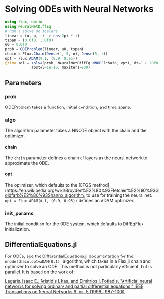 # Solving ODEs with Neural Networks

```julia
using Flux, Optim
using NeuralNetDiffEq
# Run a solve on scalars
linear = (u, p, t) -> cos(2pi * t)
tspan = (0.0f0, 1.0f0)
u0 = 0.0f0
prob = ODEProblem(linear, u0, tspan)
chain = Flux.Chain(Dense(1, 5, σ), Dense(5, 1))
opt = Flux.ADAM(0.1, (0.9, 0.95))
@time sol = solve(prob, NeuralNetDiffEq.NNODE(chain, opt), dt=1 / 20f0, verbose=true,
            abstol=1e-10, maxiters=200)
```

## Parameters

### prob

ODEProblem takes a function, initial condition, and time spans.

### algo

The algorithm parameter takes a NNODE object with the chain and the optimizer.

#### chain

The `chain` parameter defines a chain of layers as the neural network to approximate the ODE.

#### opt

The optimizer, which defaults to the [BFGS method](<https://en.wikipedia.org/wiki/Broyden%E2%80%93Fletcher%E2%80%93Goldfarb%E2%80%93Shanno_algorithm>, to use for training the neural net.
`opt = Flux.ADAM(0.1, (0.9, 0.95))` defines an ADAM optimizer.

### init_params

The initial condition for the ODE system, which defaults to DiffEqFlux initialization.

## DifferentialEquations.jl

For ODEs, [see the DifferentialEquations.jl documentation](http://docs.juliadiffeq.org/dev/solvers/ode_solve#NeuralNetDiffEq.jl-1)
for the `nnode(chain,opt=ADAM(0.1))` algorithm, which takes in a Flux.jl chain
and optimizer to solve an ODE. This method is not particularly efficient, but
is parallel. It is based on the work of:

[Lagaris, Isaac E., Aristidis Likas, and Dimitrios I. Fotiadis. "Artificial neural networks for solving ordinary and partial differential equations." IEEE Transactions on Neural Networks 9, no. 5 (1998): 987-1000.](https://arxiv.org/pdf/physics/9705023.pdf)
